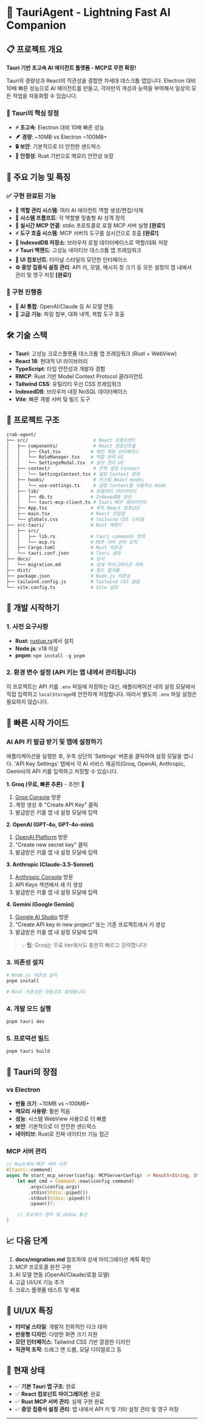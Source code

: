 # 🚀 **TauriAgent** - Lightning Fast AI Companion

## 📋 프로젝트 개요

**Tauri 기반 초고속 AI 에이전트 플랫폼 - MCP로 무한 확장!**

Tauri의 경량성과 React의 직관성을 결합한 차세대 데스크톱 앱입니다. Electron 대비 10배 빠른 성능으로 AI 에이전트를 만들고, 각자만의 개성과 능력을 부여해서 일상의 모든 작업을 자동화할 수 있습니다.

### 🚀 Tauri의 핵심 장점

- **⚡ 초고속**: Electron 대비 10배 빠른 성능
- **🪶 경량**: ~10MB vs Electron ~100MB+
- **🔒 보안**: 기본적으로 더 안전한 샌드박스
- **🦀 안정성**: Rust 기반으로 메모리 안전성 보장

## 🎯 주요 기능 및 특징

### ✅ 구현 완료된 기능

- **🤖 역할 관리 시스템**: 여러 AI 에이전트 역할 생성/편집/삭제
- **🧠 시스템 프롬프트**: 각 역할별 맞춤형 AI 성격 정의
- **🔗 실시간 MCP 연결**: stdio 프로토콜로 로컬 MCP 서버 실행 **[완료!]**
- **⚡ 도구 호출 시스템**: MCP 서버의 도구를 실시간으로 호출 **[완료!]**
- **💾 IndexedDB 저장소**: 브라우저 로컬 데이터베이스로 역할/대화 저장
- **⚡ Tauri 백엔드**: 고성능 네이티브 데스크톱 앱 프레임워크
- **🎨 UI 컴포넌트**: 터미널 스타일의 모던한 인터페이스
- **⚙️ 중앙 집중식 설정 관리**: API 키, 모델, 메시지 창 크기 등 모든 설정이 앱 내에서 관리 및 영구 저장 **[완료!]**

### 🚧 구현 진행중

- **🔄 AI 통합**: OpenAI/Claude 등 AI 모델 연동
- **📎 고급 기능**: 파일 첨부, 대화 내역, 복합 도구 호출

## 🛠 기술 스택

- **Tauri**: 고성능 크로스플랫폼 데스크톱 앱 프레임워크 (Rust + WebView)
- **React 18**: 현대적 UI 라이브러리
- **TypeScript**: 타입 안전성과 개발자 경험
- **RMCP**: Rust 기반 Model Context Protocol 클라이언트
- **Tailwind CSS**: 유틸리티 우선 CSS 프레임워크
- **IndexedDB**: 브라우저 내장 NoSQL 데이터베이스
- **Vite**: 빠른 개발 서버 및 빌드 도구

## 📁 프로젝트 구조

```bash
crab-agent/
├── src/                        # React 프론트엔드
│   ├── components/             # React 컴포넌트들
│   │   ├── Chat.tsx           # 메인 채팅 인터페이스
│   │   └── RoleManager.tsx    # 역할 관리 UI
│   │   └── SettingsModal.tsx  # 설정 관리 UI
│   ├── context/                # 전역 설정 Context
│   │   └── SettingsContext.tsx # 설정 Context 정의
│   ├── hooks/                  # 커스텀 React Hooks
│   │   └── use-settings.ts     # 설정 Context를 사용하는 Hook
│   ├── lib/                   # 유틸리티 라이브러리
│   │   ├── db.ts              # IndexedDB 관리
│   │   └── tauri-mcp-client.ts # Tauri MCP 클라이언트
│   ├── App.tsx                # 루트 React 컴포넌트
│   ├── main.tsx               # React 진입점
│   └── globals.css            # Tailwind CSS 스타일
├── src-tauri/                 # Rust 백엔드
│   ├── src/
│   │   ├── lib.rs             # Tauri commands 정의
│   │   └── mcp.rs             # MCP 서버 관리 로직
│   ├── Cargo.toml             # Rust 의존성
│   └── tauri.conf.json        # Tauri 설정
├── docs/                      # 문서
│   └── migration.md           # 상세 마이그레이션 계획
├── dist/                      # 빌드 결과물
├── package.json               # Node.js 의존성
├── tailwind.config.js         # Tailwind CSS 설정
└── vite.config.ts             # Vite 설정
```

## 🚀 개발 시작하기

### 1. 사전 요구사항

- **Rust**: [rustup.rs](https://rustup.rs/)에서 설치
- **Node.js**: v18 이상
- **pnpm**: `npm install -g pnpm`

### 2. 환경 변수 설정 (API 키는 앱 내에서 관리됩니다)

이 프로젝트는 API 키를 `.env` 파일에 저장하는 대신, 애플리케이션 내의 설정 모달에서 직접 입력하고 `localStorage`에 안전하게 저장합니다. 따라서 별도의 `.env` 파일 설정은 필요하지 않습니다.

## 🔑 빠른 시작 가이드

### AI API 키 발급 받기 및 앱에 설정하기

애플리케이션을 실행한 후, 우측 상단의 'Settings' 버튼을 클릭하여 설정 모달을 엽니다. 'API Key Settings' 탭에서 각 AI 서비스 제공자(Groq, OpenAI, Anthropic, Gemini)의 API 키를 입력하고 저장할 수 있습니다.

**1. Groq (무료, 빠른 추론)** - 추천! 🌟

1. [Groq Console](https://console.groq.com/keys) 방문
2. 계정 생성 후 "Create API Key" 클릭
3. 발급받은 키를 앱 내 설정 모달에 입력

**2. OpenAI (GPT-4o, GPT-4o-mini)**

1. [OpenAI Platform](https://platform.openai.com/api-keys) 방문
2. "Create new secret key" 클릭
3. 발급받은 키를 앱 내 설정 모달에 입력

**3. Anthropic (Claude-3.5-Sonnet)**

1. [Anthropic Console](https://console.anthropic.com/) 방문
2. API Keys 섹션에서 새 키 생성
3. 발급받은 키를 앱 내 설정 모달에 입력

**4. Gemini (Google Gemini)**

1. [Google AI Studio](https://aistudio.google.com/app/apikey) 방문
2. "Create API key in new project" 또는 기존 프로젝트에서 키 생성
3. 발급받은 키를 앱 내 설정 모달에 입력

> 💡 **팁**: Groq는 무료 tier에서도 충분히 빠르고 강력합니다!

### 3. 의존성 설치

```bash
# Node.js 의존성 설치
pnpm install

# Rust 의존성은 자동으로 설치됩니다
```

### 4. 개발 모드 실행

```bash
pnpm tauri dev
```

### 5. 프로덕션 빌드

```bash
pnpm tauri build
```

## 🦀 Tauri의 장점

### vs Electron

- **번들 크기**: ~10MB vs ~100MB+
- **메모리 사용량**: 훨씬 적음
- **성능**: 시스템 WebView 사용으로 더 빠름
- **보안**: 기본적으로 더 안전한 샌드박스
- **네이티브**: Rust로 진짜 네이티브 기능 접근

### MCP 서버 관리

```rust
// Rust에서 MCP 서버 시작
#[tauri::command]
async fn start_mcp_server(config: MCPServerConfig) -> Result<String, String> {
    let mut cmd = Command::new(&config.command)
        .args(&config.args)
        .stdin(Stdio::piped())
        .stdout(Stdio::piped())
        .spawn()?;

    // 프로세스 관리 및 stdio 통신
}
```

## 📈 다음 단계

1. **docs/migration.md** 참조하여 상세 마이그레이션 계획 확인
2. MCP 프로토콜 완전 구현
3. AI 모델 연동 (OpenAI/Claude/로컬 모델)
4. 고급 UI/UX 기능 추가
5. 크로스 플랫폼 테스트 및 배포

## 🎨 UI/UX 특징

- **터미널 스타일**: 개발자 친화적인 다크 테마
- **반응형 디자인**: 다양한 화면 크기 지원
- **모던 인터페이스**: Tailwind CSS 기반 깔끔한 디자인
- **직관적 조작**: 드래그 앤 드롭, 모달 다이얼로그 등

## 🧪 현재 상태

- ✅ **기본 Tauri 앱 구조**: 완료
- ✅ **React 컴포넌트 마이그레이션**: 완료
- ✅ **Rust MCP 서버 관리**: 실제 구현 완료
- ✅ **중앙 집중식 설정 관리**: 앱 내에서 API 키 및 기타 설정 관리 및 영구 저장

---
